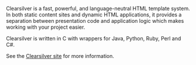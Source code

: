 Clearsilver is a fast, powerful, and language-neutral HTML template system. In both static content sites and dynamic HTML applications, it provides a separation between presentation code and application logic which makes working with your project easier.

Clearsilver is written in C with wrappers for Java, Python, Ruby, Perl and C#.

See the [Clearsilver site](http://www.clearsilver.net/) for more information.